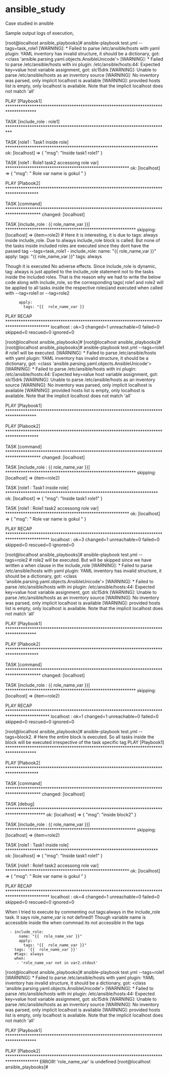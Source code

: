 # ansible_study
Case studied in ansible


Sample output logs of execution,

[root@localhost ansible_playbooks]# ansible-playbook test.yml --tags=task_role1
[WARNING]:  * Failed to parse /etc/ansible/hosts with yaml plugin: YAML inventory has invalid
structure, it should be a dictionary, got: <class 'ansible.parsing.yaml.objects.AnsibleUnicode'>
[WARNING]:  * Failed to parse /etc/ansible/hosts with ini plugin: /etc/ansible/hosts:44: Expected
key=value host variable assignment, got: slc15drk
[WARNING]: Unable to parse /etc/ansible/hosts as an inventory source
[WARNING]: No inventory was parsed, only implicit localhost is available
[WARNING]: provided hosts list is empty, only localhost is available. Note that the implicit
localhost does not match 'all'

PLAY [Playbook1] *************************************************************************************

TASK [include_role : role1] **************************************************************************

TASK [role1 : Task1 inside role] *********************************************************************
ok: [localhost] => {
    "msg": "Inside task1 role1"
}

TASK [role1 : Role1 task2 accessong role var] ********************************************************
ok: [localhost] => {
    "msg": " Role var name is gokul "
}

PLAY [Plabook2] **************************************************************************************

TASK [command] ***************************************************************************************
changed: [localhost]

TASK [include_role : {{  role_name_var }}] ***********************************************************
skipping: [localhost] => (item=role2)    # Here it is interesting, it is due to tags: always inside include_role. Due to always include_role block is called. But none of the tasks inside included roles are executed since they dont have the passed tag --tags=task_role1
     - include_role:
          name: "{{  role_name_var }}"
          apply:
            tags: "{{  role_name_var }}"
        tags: always
        
Though it is executed No adverse effects. Since include_role is dynamic, tag: always is just applied to the include_role statement not to the tasks inside the included roles. That is the reason why we had to write the below code along with include_role, so the corresponding tags( role1 and role2 will be applied  to all tasks inside the respective roles)and executed when called with --tag=role1 or --tag=role2

          apply:
            tags: "{{  role_name_var }}
            

           

PLAY RECAP *******************************************************************************************
localhost                  : ok=3    changed=1    unreachable=0    failed=0    skipped=0    rescued=0    ignored=0   

[root@localhost ansible_playbooks]# 
[root@localhost ansible_playbooks]# 
[root@localhost ansible_playbooks]# ansible-playbook test.yml --tags=role1  # role1 will be executed.
[WARNING]:  * Failed to parse /etc/ansible/hosts with yaml plugin: YAML inventory has invalid
structure, it should be a dictionary, got: <class 'ansible.parsing.yaml.objects.AnsibleUnicode'>
[WARNING]:  * Failed to parse /etc/ansible/hosts with ini plugin: /etc/ansible/hosts:44: Expected
key=value host variable assignment, got: slc15drk
[WARNING]: Unable to parse /etc/ansible/hosts as an inventory source
[WARNING]: No inventory was parsed, only implicit localhost is available
[WARNING]: provided hosts list is empty, only localhost is available. Note that the implicit
localhost does not match 'all'

PLAY [Playbook1] *************************************************************************************

PLAY [Plabook2] **************************************************************************************

TASK [command] ***************************************************************************************
changed: [localhost]

TASK [include_role : {{  role_name_var }}] ***********************************************************
skipping: [localhost] => (item=role2) 

TASK [role1 : Task1 inside role] *********************************************************************
ok: [localhost] => {
    "msg": "Inside task1 role1"
}

TASK [role1 : Role1 task2 accessong role var] ********************************************************
ok: [localhost] => {
    "msg": " Role var name is gokul "
}

PLAY RECAP *******************************************************************************************
localhost                  : ok=3    changed=1    unreachable=0    failed=0    skipped=0    rescued=0    ignored=0   

[root@localhost ansible_playbooks]# ansible-playbook test.yml --tags=role2 # role2 will be executed. But will be skipped since we have written a when clause in the include_role 
[WARNING]:  * Failed to parse /etc/ansible/hosts with yaml plugin: YAML inventory has invalid
structure, it should be a dictionary, got: <class 'ansible.parsing.yaml.objects.AnsibleUnicode'>
[WARNING]:  * Failed to parse /etc/ansible/hosts with ini plugin: /etc/ansible/hosts:44: Expected
key=value host variable assignment, got: slc15drk
[WARNING]: Unable to parse /etc/ansible/hosts as an inventory source
[WARNING]: No inventory was parsed, only implicit localhost is available
[WARNING]: provided hosts list is empty, only localhost is available. Note that the implicit
localhost does not match 'all'

PLAY [Playbook1] *************************************************************************************

PLAY [Plabook2] **************************************************************************************

TASK [command] ***************************************************************************************
changed: [localhost]

TASK [include_role : {{  role_name_var }}] ***********************************************************
skipping: [localhost] => (item=role2) 

PLAY RECAP *******************************************************************************************
localhost                  : ok=1    changed=1    unreachable=0    failed=0    skipped=0    rescued=0    ignored=0   

[root@localhost ansible_playbooks]# ansible-playbook test.yml --tags=block2. # Here the entire block is executed. So all tasks inside the block will be executed irrespective of the task specific tag
PLAY [Playbook1] *************************************************************************************

PLAY [Plabook2] **************************************************************************************

TASK [command] ***************************************************************************************
changed: [localhost]

TASK [debug] *****************************************************************************************
ok: [localhost] => {
    "msg": "inside block2"
}

TASK [include_role : {{  role_name_var }}] ***********************************************************
skipping: [localhost] => (item=role2) 

TASK [role1 : Task1 inside role] *********************************************************************
ok: [localhost] => {
    "msg": "Inside task1 role1"
}

TASK [role1 : Role1 task2 accessong role var] ********************************************************
ok: [localhost] => {
    "msg": " Role var name is gokul "
}

PLAY RECAP *******************************************************************************************
localhost                  : ok=4    changed=1    unreachable=0    failed=0    skipped=0    rescued=0    ignored=0   



When I tried to execute by commenting out tags:always in the include_role task. It says role_name_var is not defined!!  Though variable name is accessible inside 
the when commnad its not accessible in the tags

      - include_role:
          name: "{{  role_name_var }}"
          apply:
            tags: "{{  role_name_var }}"
        tags: '{{  role_name_var }}'
        #tags: always
        when:
         - 'role_name_var not in var2.stdout'
        
[root@localhost ansible_playbooks]# ansible-playbook test.yml --tags=role1
[WARNING]:  * Failed to parse /etc/ansible/hosts with yaml plugin: YAML inventory has invalid
structure, it should be a dictionary, got: <class 'ansible.parsing.yaml.objects.AnsibleUnicode'>
[WARNING]:  * Failed to parse /etc/ansible/hosts with ini plugin: /etc/ansible/hosts:44: Expected
key=value host variable assignment, got: slc15drk
[WARNING]: Unable to parse /etc/ansible/hosts as an inventory source
[WARNING]: No inventory was parsed, only implicit localhost is available
[WARNING]: provided hosts list is empty, only localhost is available. Note that the implicit
localhost does not match 'all'

PLAY [Playbook1] *************************************************************************************

PLAY [Plabook2] **************************************************************************************
ERROR! 'role_name_var' is undefined
[root@localhost ansible_playbooks]# 
       
